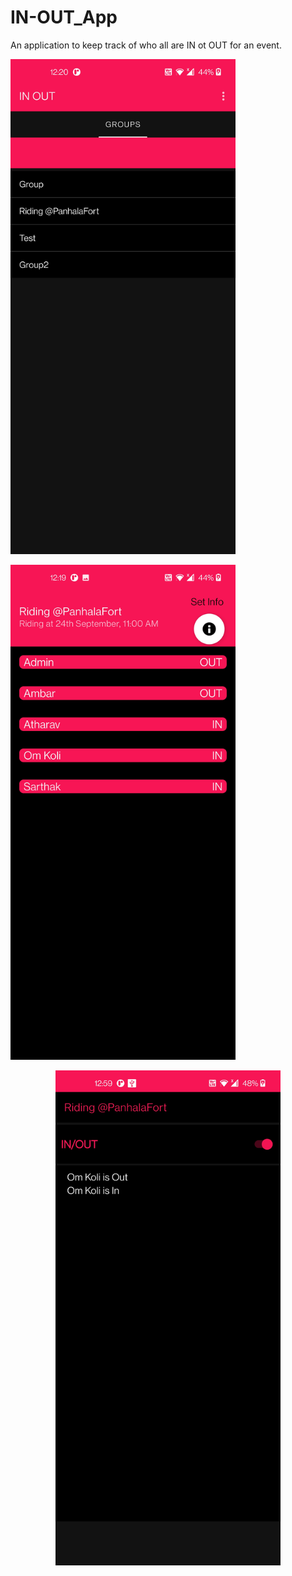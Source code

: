 # IN-OUT_App
An application to keep track of who all are IN ot OUT for an event.


<p float="left">
<img src="https://github.com/omkoli/IN-OUT_App/blob/main/Screenshot_20220722-002055.jpg" width="360" height="792"><p align="left">
<img src="https://github.com/omkoli/IN-OUT_App/blob/main/Screenshot_20220722-001935.jpg" width="360" height="792"><p align="center">
<img src="https://github.com/omkoli/IN-OUT_App/blob/main/Screenshot_20220722-005917.jpg" width="360" height="792"><p align="right">
</p>







